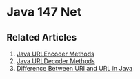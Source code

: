 # Java 147 Net

## Related Articles
1. [Java URLEncoder Methods](https://www.ruoxue.org/java-147-java-urlencoder-methods/)
2. [Java URLDecoder Methods](https://www.ruoxue.org/java-147-java-urldecoder-methods/)
3. [Difference Between URI and URL in Java](https://www.ruoxue.org/java-147-difference-between-uri-and-url-in-java/)
